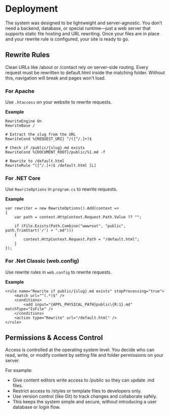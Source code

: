 # Deployment

The system was designed to be lightweight and server-agnostic. You don’t need a backend, database, or special runtime—just a web server that supports static file hosting and URL rewriting. Once your files are in place and your rewrite rule is configured, your site is ready to go.

## Rewrite Rules

Clean URLs like /about or /contact rely on server-side routing. Every request must be rewritten to default.html inside the matching folder. Without this, navigation will break and pages won’t load.

### For Apache

Use `.htaccess` on your website to rewrite requests.

**Example**

	RewriteEngine On
	RewriteBase /

	# Extract the slug from the URL
	RewriteCond %{REQUEST_URI} ^/([^/.]+)$

	# Check if /public/{slug}.md exists
	RewriteCond %{DOCUMENT_ROOT}/public/%1.md -f

	# Rewrite to /default.html
	RewriteRule ^([^/.]+)$ /default.html [L]

### For .NET Core

Use `RewriteOptions` in `program.cs` to rewrite requests.

**Example**

 	var rewriter = new RewriteOptions().Add(context =>
	{
		var path = context.HttpContext.Request.Path.Value ?? "";

		if (File.Exists(Path.Combine("wwwroot", "public", path.TrimStart('/') + ".md")))
		{
			context.HttpContext.Request.Path = "/default.html";
		}
	});
 
### For .Net Classic (web.config)

 Use rewrite rules in `web.config` to rewrite requests.

**Example**

	<rule name="Rewrite if public/{slug}.md exists" stopProcessing="true">
		<match url="^(.*)$" />
		<conditions>
			<add input="{APPL_PHYSICAL_PATH}public\{R:1}.md" matchType="IsFile" />
		</conditions>
		<action type="Rewrite" url="/default.html" />
	</rule>
 
## Permissions & Access Control

Access is controlled at the operating system level. You decide who can read, write, or modify content by setting file and folder permissions on your server.

For example:

- Give content editors write access to /public so they can update .md files.
- Restrict access to /styles or template files to developers only.
- Use version control (like Git) to track changes and collaborate safely.
- This keeps the system simple and secure, without introducing a user database or login flow.